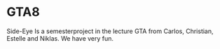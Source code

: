 # GTA8
Side-Eye
Is a semesterproject in the lecture GTA from Carlos, Christian, Estelle and Niklas.
We have very fun.
